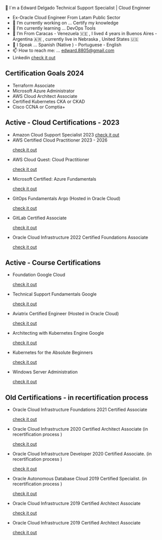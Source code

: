 🥷 I`m a Edward Delgado Technical Support Specialist | Cloud Enginner
- Ex-Oracle Cloud Engineer From Latam Public Sector
- 🔭 I’m currently working on ... Certify my knowledge 
- 🌱 I’m currently learning ... DevOps Tools  
- 🧳 I’m From Caracas - Venezuela 🇻🇪  , I lived 4 years in Buenos Aires - Argentina 🇦🇷 , currently live in Nebraska , United States  🇺🇸 
- 💬 I Speak ... Spanish (Native ) - Portuguese - English  
- 📫 How to reach me: ... edward.8805@gmail.com
- Linkedin <a href="https://www.linkedin.com/in/eedelgado/"> check it out</a>  

<!DOCTYPE html>
<html>
<body>

<h2> Certification Goals 2024 </h2>
<ul>
  <li> Terraform Associate </li>
  <li> Microsoft Azure Administrator </li>
  <li> AWS Cloud Architect Associate </li>
  <li> Certified Kubernetes CKA or CKAD </li>
  <li> Cisco CCNA or Comptia+ </li>   
</ul>  

<h2> Active - Cloud Certifications - 2023 </h2>
<ul>
  <li> Amazon Cloud Support Specialist 2023 <a href="https://www.credential.net/7539c258-6ed3-4a3f-b46d-176a39fc9123#gs.16b165"> check it out</a></li>
  <li> AWS Certified Cloud Practitioner 2023 - 2026 </li> 
  <p><a href="https://www.credly.com/badges/ea4c4ec5-88fc-4158-9594-97b6900a4e48/public_url"> check it out</a></p>
  <li> AWS Cloud Quest: Cloud Practitioner </li> 
  <p><a href="https://www.credly.com/badges/28413d58-91a8-4b5c-a2e9-12b14a28d850/public_url"> check it out</a></p>
  <li> Microsoft Certified: Azure Fundamentals</li> 
  <p><a href="https://www.credly.com/badges/5fd2422b-9f33-42f6-97b7-1fdd9e1e0148?source=linked_in_profile"> check it out</a></p>
  <li> GitOps Fundamentals Argo (Hosted in Oracle Cloud) </li> 
  <p><a href="https://objectstorage.us-ashburn-1.oraclecloud.com/n/id8oivyko7jh/b/Courses-Github/o/GitOps-ArgoGitOps-Argo.png"> check it out</a></p>
  <li> GitLab Certified Associate  </li> 
  <p><a href="https://www.credly.com/badges/1311783e-5371-4ec2-a964-f68fa5894d43/public_url"> check it out</a></p>
  <li> Oracle Cloud Infrastructure 2022 Certified Foundations Associate</li>
  <p><a href="https://catalog-education.oracle.com/ords/certview/sharebadge?id=6C010C53C78C381E47C1AB0D57ECA5DC2F2449C9F90F096C25930780DD8C0EE6"> check it out</a></p>
</ul>

<h2> Active - Course Certifications </h2>
<ul>
  <li> Foundation Google Cloud</li> <p><a href="https://www.coursera.org/account/accomplishments/verify/6NQFX8A22A9P?utm_source=link&utm_medium=certificate&utm_content=cert_image&utm_campaign=sharing_cta&utm_product=course"> check it out</a></p>
  <li> Technical Support Fundamentals Google</li> <p><a href="https://www.coursera.org/account/accomplishments/verify/4BNK332GZYGG"> check it out</a></p>
  
  <li> Aviatrix Certified Engineer (Hosted in Oracle Cloud) </li> <p><a href="https://objectstorage.us-ashburn-1.oraclecloud.com/n/id8oivyko7jh/b/Courses-Github/o/Aviatrix-CertificateAviatrix-Certificate.png"> check it out</a></p>

 <li> Architecting with Kubernetes Engine Google </li> <p><a href="https://www.coursera.org/account/accomplishments/certificate/53H44R9LEDHM"> check it out</a></p>

 <li> Kubernetes for the Absolute Beginners</li> <p><a href="https://www.udemy.com/certificate/UC-98968c33-ec79-46d1-a1c0-5c6e81497b79/"> check it out</a></p>

 <li> Windows Server Administration </li> <p><a href="https://www.udemy.com/certificate/UC-ZZMPSJEM/"> check it out</a></p>

</ul>


<h2> Old Certifications - in recertification process </h2>
<ul>

 <li> Oracle Cloud Infrastructure Foundations 2021 Certified Associate</li> 
 <p><a href="https://www.credly.com/badges/4d3d2ff3-40e8-4bb5-8f72-48ce0dda8d21?source=linked_in_profile"> check it out</a></p>

 <li> Oracle Cloud Infrastructure 2020 Certified Architect Associate (in recertification process ) </li> 
 <p><a href="https://www.credly.com/earner/earned/badge/255aa737-6769-4830-86d1-77a4c2f1df46"> check it out</a></p>

 <li> Oracle Cloud Infrastructure Developer 2020 Certified Associate. (in recertification process ) </li> 
 <p><a href="https://www.credly.com/badges/54c8de21-569d-49bb-982d-4adebf76d2fc?source=linked_in_profile"> check it out</a></p>

 <li> Oracle Autonomous Database Cloud 2019 Certified Specialist. (in recertification process )</li> 
 <p><a href="https://www.credly.com/badges/b2d4099c-b0be-4cb8-ad90-e2ce2db6641a/linked_in_profile"> check it out</a></p>

 <li> Oracle Cloud Infrastructure 2019 Certified Architect Associate</li> 
 <p><a href="https://www.credly.com/badges/248e2795-7462-44a4-bf6a-7608cbd31277/linked_in_profile"> check it out</a></p>

 <li> Oracle Cloud Infrastructure 2019 Certified Architect Associate</li> 
 <p><a href="https://www.credly.com/badges/248e2795-7462-44a4-bf6a-7608cbd31277/linked_in_profile"> check it out</a></p>

 </ul>  
  
 
  
</body>
</html>
